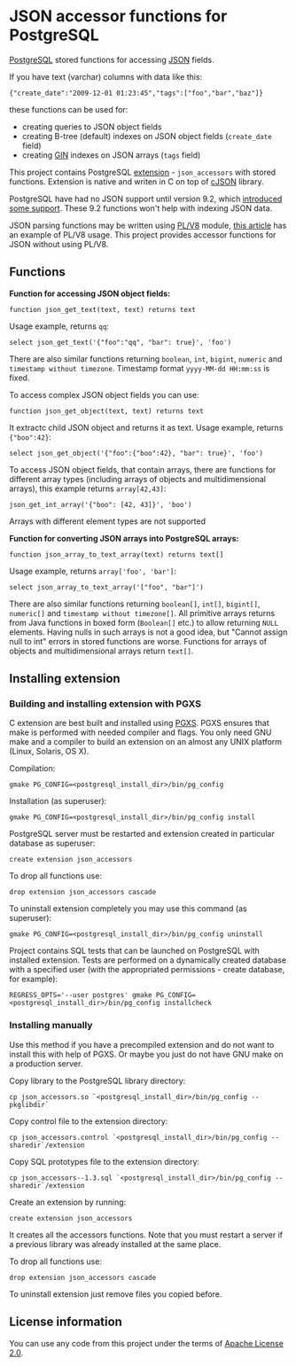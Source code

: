 JSON accessor functions for PostgreSQL
======================================

[PostgreSQL](http://www.postgresql.org/) stored functions for accessing [JSON](http://www.json.org/) fields.

If you have text (varchar) columns with data like this:

    {"create_date":"2009-12-01 01:23:45","tags":["foo","bar","baz"]}

these functions can be used for:

 - creating queries to JSON object fields
 - creating B-tree (default) indexes on JSON object fields (`create_date` field)
 - creating [GIN](http://www.postgresql.org/docs/9.1/static/gin.html) indexes on JSON arrays (`tags` field)

This project contains PostgreSQL [extension](http://www.postgresql.org/docs/9.1/static/extend-extensions.html) -
`json_accessors` with stored functions. Extension is native and writen in C on top of [cJSON](http://sourceforge.net/projects/cjson/) library.

PostgreSQL have had no JSON support until version 9.2, which [introduced some support](http://www.postgresql.org/docs/9.2/static/functions-json.html).
These 9.2 functions won't help with indexing JSON data.

JSON parsing functions may be written using [PL/V8](http://code.google.com/p/plv8js/wiki/PLV8) module,
[this article](http://people.planetpostgresql.org/andrew/index.php?/archives/249-Using-PLV8-to-index-JSON.html) has an example of PL/V8 usage.
This project provides accessor functions for JSON without using PL/V8.

Functions
---------

__Function for accessing JSON object fields:__

    function json_get_text(text, text) returns text

Usage example, returns `qq`:

    select json_get_text('{"foo":"qq", "bar": true}', 'foo')

There are also similar functions returning `boolean`, `int`, `bigint`, `numeric` and `timestamp without timezone`.
Timestamp format `yyyy-MM-dd HH:mm:ss` is fixed.

To access complex JSON object fields you can use:

    function json_get_object(text, text) returns text

It extractc child JSON object and returns it as text.
Usage example, returns `{"boo":42}`:

    select json_get_object('{"foo":{"boo":42}, "bar": true}', 'foo')

To access JSON object fields, that contain arrays, there are functions for different array types
(including arrays of objects and multidimensional arrays), this example returns `array[42,43]`:

    json_get_int_array('{"boo": [42, 43]}', 'boo')

Arrays with different element types are not supported

__Function for converting JSON arrays into PostgreSQL arrays:__

    function json_array_to_text_array(text) returns text[]

Usage example, returns `array['foo', 'bar']`:

    select json_array_to_text_array('["foo", "bar"]')

There are also similar functions returning `boolean[]`, `int[]`, `bigint[]`, `numeric[]` and `timestamp without timezone[]`.
All primitive arrays returns from Java functions in boxed form (`Boolean[]` etc.) to allow returning `NULL` elements.
Having nulls in such arrays is not a good idea, but "Cannot assign null to int" errors in stored functions are worse.
Functions for arrays of objects and multidimensional arrays return `text[]`.


Installing extension
--------------------

### Building and installing extension with PGXS

C extension are best built and installed using [PGXS](http://www.postgresql.org/docs/9.1/static/extend-pgxs.html).
PGXS ensures that make is performed with needed compiler and flags. You only need GNU make and a compiler to build
an extension on an almost any UNIX platform (Linux, Solaris, OS X).

Compilation:

    gmake PG_CONFIG=<postgresql_install_dir>/bin/pg_config

Installation (as superuser):

    gmake PG_CONFIG=<postgresql_install_dir>/bin/pg_config install

PostgreSQL server must be restarted and extension created in particular database as superuser:

    create extension json_accessors

To drop all functions use:

    drop extension json_accessors cascade

To uninstall extension completely you may use this command (as superuser):

    gmake PG_CONFIG=<postgresql_install_dir>/bin/pg_config uninstall

Project contains SQL tests that can be launched on PostgreSQL with installed extension.
Tests are performed on a dynamically created database with a specified user (with the 
appropriated permissions - create database, for example):

    REGRESS_OPTS='--user postgres' gmake PG_CONFIG=<postgresql_install_dir>/bin/pg_config installcheck


### Installing manually

Use this method if you have a precompiled extension and do not want to install this with help of PGXS.
Or maybe you just do not have GNU make on a production server.

Copy library to the PostgreSQL library directory:

    cp json_accessors.so `<postgresql_install_dir>/bin/pg_config --pkglibdir` 

Copy control file to the extension directory:
    
    cp json_accessors.control `<postgresql_install_dir>/bin/pg_config --sharedir`/extension

Copy SQL prototypes file to the extension directory:
    
    cp json_accessors--1.3.sql `<postgresql_install_dir>/bin/pg_config --sharedir`/extension

Create an extension by running:

    create extension json_accessors

It creates all the accessors functions. Note that you must restart a server if a previous library was
already installed at the same place.

To drop all functions use:

    drop extension json_accessors cascade

To uninstall extension just remove files you copied before.


License information
-------------------

You can use any code from this project under the terms of [Apache License 2.0](http://www.apache.org/licenses/LICENSE-2.0).
